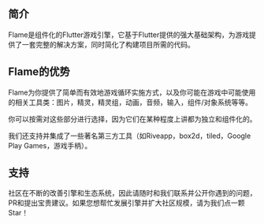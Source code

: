 ## 简介
Flame是组件化的Flutter游戏引擎，它基于Flutter提供的强大基础架构，为游戏提供了一套完整的解决方案，同时简化了构建项目所需的代码。

## Flame的优势
Flame为你提供了简单而有效地游戏循环实施方式，以及你可能在游戏中可能使用的相关工具类：图片，精灵，精灵组，动画，音频，输入，组件/对象系统等等。

你可以按需对这些部分进行选择，因为它们在某种程度上讲都为独立和组件化的。

我们还支持并集成了一些著名第三方工具（如Riveapp，box2d，tiled，Google Play Games，游戏手柄）。

## 支持
社区在不断的改善引擎和生态系统，因此请随时和我们联系并公开你遇到的问题，PR和提出宝贵建议。如果您想帮忙发展引擎并扩大社区规模，请为我们点一颗 Star！